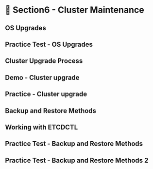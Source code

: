 # 🍨 Section6 - Cluster Maintenance

## OS Upgrades


## Practice Test - OS Upgrades


## Cluster Upgrade Process


## Demo - Cluster upgrade


## Practice - Cluster upgrade


## Backup and Restore Methods


## Working with ETCDCTL


## Practice Test - Backup and Restore Methods


## Practice Test  -  Backup and Restore Methods 2

